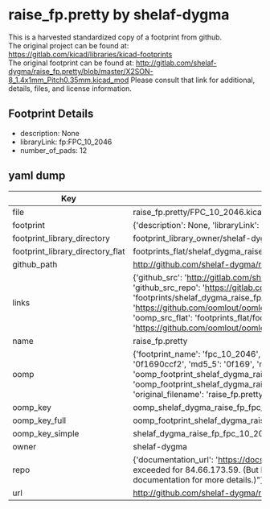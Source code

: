 # raise_fp.pretty by shelaf-dygma  
This is a harvested standardized copy of a footprint from github.  
The original project can be found at:  
https://gitlab.com/kicad/libraries/kicad-footprints  
The original footprint can be found at:
http://gitlab.com/shelaf-dygma/raise_fp.pretty/blob/master/X2SON-8_1.4x1mm_Pitch0.35mm.kicad_mod
Please consult that link for additional, details, files, and license information.  
## Footprint Details
* description: None  
* libraryLink: fp:FPC_10_2046  
* number_of_pads: 12  
## yaml dump  
| Key | Value |  
| --- | --- |  
| file | raise_fp.pretty/FPC_10_2046.kicad_mod |  
| footprint | {'description': None, 'libraryLink': 'fp:FPC_10_2046', 'number_of_pads': 12} |  
| footprint_library_directory | footprint_library_owner/shelaf-dygma_raise_fp.pretty |  
| footprint_library_directory_flat | footprints_flat/shelaf_dygma_raise_fp_fpc_10_2046/working |  
| github_path | http://github.com/shelaf-dygma/raise_fp.pretty/blob/master/FPC_10_2046.kicad_mod |  
| links | {'github_src': 'http://gitlab.com/shelaf-dygma/raise_fp.pretty/blob/master/X2SON-8_1.4x1mm_Pitch0.35mm.kicad_mod', 'github_src_repo': 'https://gitlab.com/kicad/libraries/kicad-footprints', 'oomp_bot': 'footprints/shelaf_dygma_raise_fp_fpc_10_2046/working', 'oomp_bot_github': 'https://github.com/oomlout/oomlout_oomp_footprint_bot/tree/main/footprints/shelaf_dygma_raise_fp_fpc_10_2046/working', 'oomp_src_flat': 'footprints_flat/footprints_flat/shelaf_dygma_raise_fp_fpc_10_2046/working', 'oomp_src_flat_github': 'https://github.com/oomlout/oomlout_oomp_footprint_src/tree/main/footprints_flat/shelaf_dygma_raise_fp_fpc_10_2046/working'} |  
| name | raise_fp.pretty |  
| oomp | {'footprint_name': 'fpc_10_2046', 'library_name': 'raise_fp', 'md5': '0f1690ccf254d1f3091059ac1ea57c2b', 'md5_10': '0f1690ccf2', 'md5_5': '0f169', 'md5_6': '0f1690', 'oomp_key': 'oomp_shelaf_dygma_raise_fp_fpc_10_2046', 'oomp_key_extra': 'oomp_footprint_shelaf_dygma_raise_fp_fpc_10_2046', 'oomp_key_full': 'oomp_footprint_shelaf_dygma_raise_fp_fpc_10_2046_0f1690', 'oomp_key_simple': 'shelaf_dygma_raise_fp_fpc_10_2046', 'original_filename': 'raise_fp.pretty/FPC_10_2046.kicad_mod', 'owner_name': 'shelaf_dygma'} |  
| oomp_key | oomp_shelaf_dygma_raise_fp_fpc_10_2046 |  
| oomp_key_full | oomp_footprint_shelaf_dygma_raise_fp_fpc_10_2046 |  
| oomp_key_simple | shelaf_dygma_raise_fp_fpc_10_2046 |  
| owner | shelaf-dygma |  
| repo | {'documentation_url': 'https://docs.github.com/rest/overview/resources-in-the-rest-api#rate-limiting', 'message': "API rate limit exceeded for 84.66.173.59. (But here's the good news: Authenticated requests get a higher rate limit. Check out the documentation for more details.)"} |  
| url | http://github.com/shelaf-dygma/raise_fp.pretty |  

